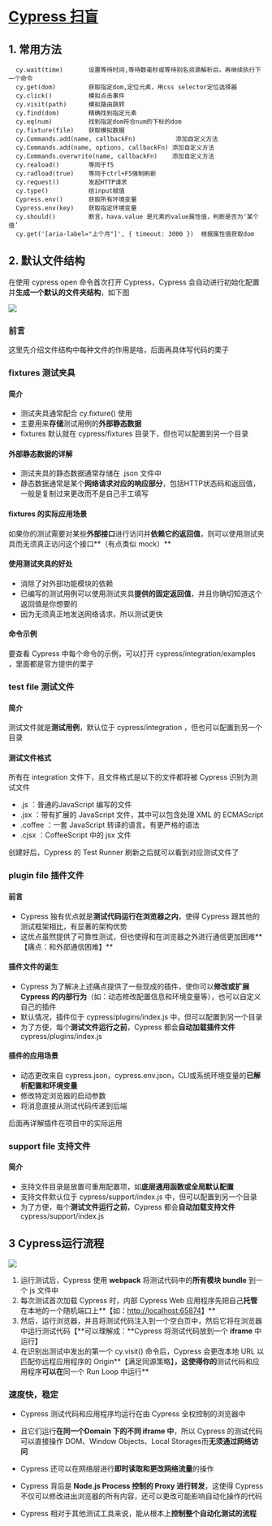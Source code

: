 # [Cypress 扫盲](http://conf.ctripcorp.com/pages/viewpage.action?pageId=908544283)

## 1. 常用方法

```
  cy.wait(time)       设置等待时间,等待数毫秒或等待别名资源解析后，再继续执行下一个命令
  cy.get(dom)         获取指定dom,定位元素，用css selector定位选择器
  cy.click()          模拟点击事件
  cy.visit(path)      模拟路由跳转
  cy.find(dom)        精确找到指定元素
  cy.eq(num)          找到指定dom符合num的下标的dom
  cy.fixture(file)    获取模拟数据
  cy.Commands.add(name, callbackFn)           添加自定义方法
  cy.Commands.add(name, options, callbackFn) 添加自定义方法
  cy.Commands.overwrite(name, callbackFn)    添加自定义方法
  cy.reaload()        等同于f5
  cy.radload(true)    等同于ctrl+F5强制刷新
  cy.request()        发起HTTP请求
  cy.type()           给input赋值
  Cypress.env()       获取所有环境变量
  Cypress.env(key)    获取指定环境变量
  cy.should()         断言，hava.value 是元素的value属性值，判断是否为‘某个值’
  cy.get('[aria-label="上个月"]', { timeout: 3000 })  根据属性值获取dom
```

## 2. 默认文件结构

在使用 cypress open 命令首次打开 Cypress，Cypress 会自动进行初始化配置并**生成一个默认的文件夹结构**，如下图

![](https://github.com/zuimeidamowang/dayUp/blob/a68562c9f8d0e5296d363953671645164ccdc0d6/Cypress/WechatIMG83.jpeg)

### 前言

这里先介绍文件结构中每种文件的作用是啥，后面再具体写代码的栗子



### fixtures 测试夹具

#### 简介

- 测试夹具通常配合 cy.fixture() 使用
- 主要用来**存储**测试用例的**外部静态数据**
- fixtures 默认就在 cypress/fixtures 目录下，但也可以配置到另一个目录



#### 外部静态数据的详解

- 测试夹具的静态数据通常存储在 .json 文件中
- 静态数据通常是某个**网络请求对应的响应部分**，包括HTTP状态码和返回值，一般是复制过来更改而不是自己手工填写



#### fixtures 的实际应用场景

如果你的测试需要对某些**外部接口**进行访问并**依赖它的返回值**，则可以使用测试夹具而无须真正访问这个接口**（有点类似 mock）**



#### 使用测试夹具的好处

- 消除了对外部功能模块的依赖
- 已编写的测试用例可以使用测试夹具**提供的固定返回值**，并且你确切知道这个返回值是你想要的
- 因为无须真正地发送网络请求，所以测试更快



#### 命令示例

要查看 Cypress 中每个命令的示例，可以打开 cypress/integration/examples ，里面都是官方提供的栗子



### test file 测试文件

#### 简介

测试文件就是**测试用例**，默认位于 cypress/integration ，但也可以配置到另一个目录



#### 测试文件格式

所有在 integration 文件下，且文件格式是以下的文件都将被 Cypress 识别为测试文件

- .js ：普通的JavaScript 编写的文件
- .jsx ：带有扩展的 JavaScript 文件，其中可以包含处理 XML 的 ECMAScript
- .coffee ：一套 JavaScript 转译的语言。有更严格的语法
- .cjsx ：CoffeeScript 中的 jsx 文件

创建好后，Cypress 的 Test Runner 刷新之后就可以看到对应测试文件了



### plugin file 插件文件

#### 前言

- Cypress 独有优点就是**测试代码运行在浏览器之内**，使得 Cypress 跟其他的测试框架相比，有显著的架构优势
- 这优点虽然提供了可靠性测试，但也使得和在浏览器之外进行通信更加困难**【痛点：和外部通信困难】**



#### 插件文件的诞生

- Cypress 为了解决上述痛点提供了一些现成的插件，使你可以**修改或扩展 Cypress 的内部行为**（如：动态修改配置信息和环境变量等），也可以自定义自己的插件
- 默认情况，插件位于 cypress/plugins/index.js 中，但可以配置到另一个目录
- 为了方便，每个**测试文件运行之前**，Cypress 都会**自动加载插件文件** cypress/plugins/index.js



#### 插件的应用场景　　

- 动态更改来自 cypress.json，cypress.env.json，CLI或系统环境变量的**已解析配置和环境变量**
- 修改特定浏览器的启动参数
- 将消息直接从测试代码传递到后端

后面再详解插件在项目中的实际运用



### support file 支持文件

#### 简介

- 支持文件目录是放置可重用配置项，如**底层通用函数或全局默认配置**
- 支持文件默认位于 cypress/support/index.js 中，但可以配置到另一个目录
- 为了方便，每个**测试文件运行之前**，Cypress 都会**自动加载支持文件** cypress/support/index.js

## 3 Cypress运行流程

![](https://github.com/zuimeidamowang/dayUp/blob/a68562c9f8d0e5296d363953671645164ccdc0d6/Cypress/WechatIMG84.png)

1. 运行测试后，Cypress 使用 **webpack** 将测试代码中的**所有模块 bundle** 到一个 js 文件中
2. 每次测试首次加载 Cypress 时，内部 Cypress Web 应用程序先把自己**托管**在本地的一个随机端口上**【如：[http://localhost:65874](http://localhost:65874/)】**
3. 然后，运行浏览器，并且将测试代码注入到一个空白页中，然后它将在浏览器中运行测试代码【**可以理解成：**Cypress 将测试代码放到一个 **iframe** 中运行】
4. 在识别出测试中发出的第一个 cy.visit() 命令后，Cypress 会更改本地 URL 以匹配你远程应用程序的 Origin**【满足同源策略】**，这使得你的**测试代码和应用程序**可以在**同一个 Run Loop 中运行**

### 速度快，稳定

- Cypress 测试代码和应用程序均运行在由 Cypress 全权控制的浏览器中
- 且它们运行**在同一个Domain 下的不同 iframe 中**，所以 Cypress 的测试代码可以直接操作 DOM、Window Objects、Local Storages而**无须通过网络访问**

- Cypress 还可以在网络层进行**即时读取和更改网络流量**的操作
- Cypress 背后是 **Node.js Process 控制的 Proxy 进行转发**，这使得 Cypress 不仅可以修改进出浏览器的所有内容，还可以更改可能影响自动化操作的代码
- Cypress 相对于其他测试工具来说，能从根本上**控制整个自动化测试的流程**
